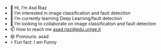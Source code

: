 - 👋 Hi, I’m Asd Riaz
- 👀 I’m interested in image classification and fault detection
- 🌱 I’m currently learning Deep Learning/fault detection
- 💞️ I’m looking to collaborate on image classification and fault detection
- 📫 How to reach me  asad.riaz@edu.unige.it
- 😄 Pronouns: asad
- ⚡ Fun fact: I am Funny
<!---
asadriaz2999/asadriaz2999 is a ✨ special ✨ repository because its `README.md` (this file) appears on your GitHub profile.
You can click the Preview link to take a look at your changes.
--->
